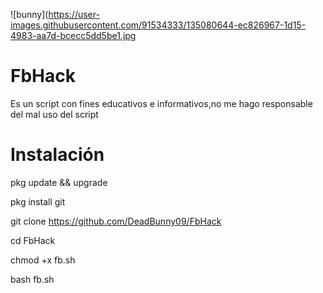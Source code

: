 ![bunny](https://user-images.githubusercontent.com/91534333/135080644-ec826967-1d15-4983-aa7d-bcecc5dd5be1.jpg



# FbHack
Es un script con fines educativos e informativos,no me hago responsable del mal uso del script
# Instalación
pkg update && upgrade

pkg install git

git clone https://github.com/DeadBunny09/FbHack

cd FbHack

chmod +x fb.sh

bash fb.sh
